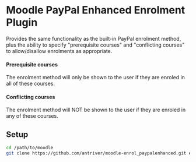 # Moodle PayPal Enhanced Enrolment Plugin
Provides the same functionality as the built-in PayPal enrolment method, plus the ability to specify "prerequisite courses" and "conflicting courses" to allow/disallow enrolments as appropriate.

#### Prerequisite courses

The enrolment method will only be shown to the user if they are enroled in all of these courses.

#### Conflicting courses

The enrolment method will NOT be shown to the user if they are enroled in any of these courses.

## Setup

```bash
cd /path/to/moodle
git clone https://github.com/antriver/moodle-enrol_paypalenhanced.git enrol/paypalenhanced
```

